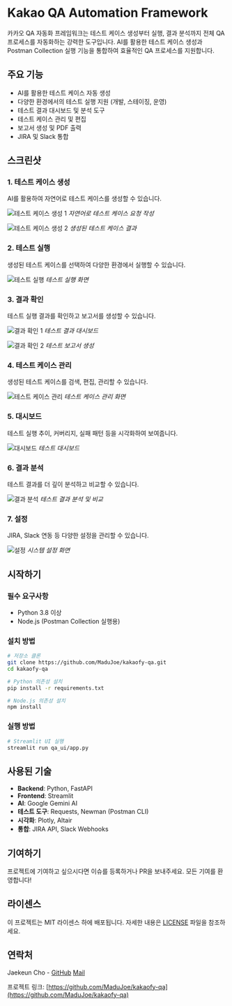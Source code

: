 # Kakao QA Automation Framework

카카오 QA 자동화 프레임워크는 테스트 케이스 생성부터 실행, 결과 분석까지 전체 QA 프로세스를 자동화하는 강력한 도구입니다. AI를 활용한 테스트 케이스 생성과 Postman Collection 실행 기능을 통합하여 효율적인 QA 프로세스를 지원합니다.

## 주요 기능

- AI를 활용한 테스트 케이스 자동 생성
- 다양한 환경에서의 테스트 실행 지원 (개발, 스테이징, 운영)
- 테스트 결과 대시보드 및 분석 도구
- 테스트 케이스 관리 및 편집
- 보고서 생성 및 PDF 출력
- JIRA 및 Slack 통합

## 스크린샷

### 1. 테스트 케이스 생성

AI를 활용하여 자연어로 테스트 케이스를 생성할 수 있습니다.

![테스트 케이스 생성 1](demo-images/1.1%20테스트케이스생성1.png)
*자연어로 테스트 케이스 요청 작성*

![테스트 케이스 생성 2](demo-images/1.2%20테스트케이스생성2.png)
*생성된 테스트 케이스 결과*

### 2. 테스트 실행

생성된 테스트 케이스를 선택하여 다양한 환경에서 실행할 수 있습니다.

![테스트 실행](demo-images/2.%20테스트실행.png)
*테스트 실행 화면*

### 3. 결과 확인

테스트 실행 결과를 확인하고 보고서를 생성할 수 있습니다.

![결과 확인 1](demo-images/3.1%20결과확인1.png)
*테스트 결과 대시보드*

![결과 확인 2](demo-images/3.2%20결과확인2.png)
*테스트 보고서 생성*

### 4. 테스트 케이스 관리

생성된 테스트 케이스를 검색, 편집, 관리할 수 있습니다.

![테스트 케이스 관리](demo-images/4.%20테스트케이스관리.png)
*테스트 케이스 관리 화면*

### 5. 대시보드

테스트 실행 추이, 커버리지, 실패 패턴 등을 시각화하여 보여줍니다.

![대시보드](demo-images/5.%20대시보드.png)
*테스트 대시보드*

### 6. 결과 분석

테스트 결과를 더 깊이 분석하고 비교할 수 있습니다.

![결과 분석](demo-images/6.%20결과분석.png)
*테스트 결과 분석 및 비교*

### 7. 설정

JIRA, Slack 연동 등 다양한 설정을 관리할 수 있습니다.

![설정](demo-images/7.%20설정.png)
*시스템 설정 화면*

## 시작하기

### 필수 요구사항

- Python 3.8 이상
- Node.js (Postman Collection 실행용)

### 설치 방법

```bash
# 저장소 클론
git clone https://github.com/MaduJoe/kakaofy-qa.git
cd kakaofy-qa

# Python 의존성 설치
pip install -r requirements.txt

# Node.js 의존성 설치
npm install
```

### 실행 방법

```bash
# Streamlit UI 실행
streamlit run qa_ui/app.py
```

## 사용된 기술

- **Backend**: Python, FastAPI
- **Frontend**: Streamlit
- **AI**: Google Gemini AI
- **테스트 도구**: Requests, Newman (Postman CLI)
- **시각화**: Plotly, Altair
- **통합**: JIRA API, Slack Webhooks

## 기여하기

프로젝트에 기여하고 싶으시다면 이슈를 등록하거나 PR을 보내주세요. 모든 기여를 환영합니다!

## 라이센스

이 프로젝트는 MIT 라이센스 하에 배포됩니다. 자세한 내용은 [LICENSE](LICENSE) 파일을 참조하세요.

## 연락처

Jaekeun Cho - [GitHub](https://github.com/MaduJoe) [Mail](jaekeunv@gmail.com)

프로젝트 링크: [https://github.com/MaduJoe/kakaofy-qa](https://github.com/MaduJoe/kakaofy-qa) 